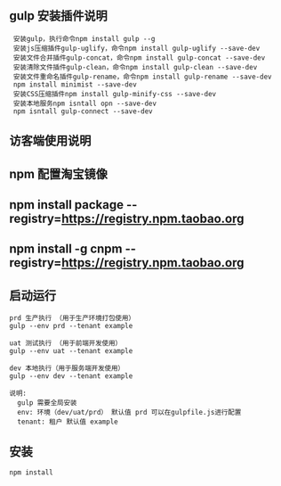 ## gulp 安装插件说明
```
 安装gulp，执行命令npm install gulp --g
 安装js压缩插件gulp-uglify，命令npm install gulp-uglify --save-dev
 安装文件合并插件gulp-concat，命令npm install gulp-concat --save-dev
 安装清除文件插件gulp-clean，命令npm install gulp-clean --save-dev
 安装文件重命名插件gulp-rename，命令npm install gulp-rename --save-dev
 npm install minimist --save-dev
 安装CSS压缩插件npm install gulp-minify-css --save-dev 
 安装本地服务npm isntall opn --save-dev
 npm isntall gulp-connect --save-dev
```
## 访客端使用说明

## npm 配置淘宝镜像
## npm install package --registry=https://registry.npm.taobao.org
## npm install -g cnpm --registry=https://registry.npm.taobao.org

## 启动运行
```
prd 生产执行 （用于生产环境打包使用）
gulp --env prd --tenant example

uat 测试执行 （用于前端开发使用）
gulp --env uat --tenant example

dev 本地执行（用于服务端开发使用）
gulp --env dev --tenant example

说明: 
  gulp 需要全局安装
  env: 环境（dev/uat/prd） 默认值 prd 可以在gulpfile.js进行配置
  tenant: 租户 默认值 example
```

## 安装
```
npm install
```